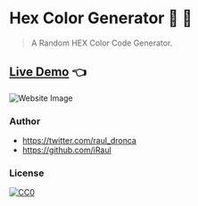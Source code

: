 # Hex Color Generator 🔵  🔴
> A Random HEX Color Code Generator.

## [Live Demo](https://iraul.github.io/hex-color-generator/) 👈
![Website Image](https://i.imgur.com/eA6ysBy.png)
### Author

* https://twitter.com/raul_dronca
* https://github.com/iRaul

### License

[![CC0](https://licensebuttons.net/p/zero/1.0/88x31.png)](https://creativecommons.org/publicdomain/zero/1.0/)
